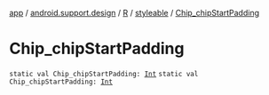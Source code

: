 [app](../../../index.md) / [android.support.design](../../index.md) / [R](../index.md) / [styleable](index.md) / [Chip_chipStartPadding](./-chip_chip-start-padding.md)

# Chip_chipStartPadding

`static val Chip_chipStartPadding: `[`Int`](https://kotlinlang.org/api/latest/jvm/stdlib/kotlin/-int/index.html)
`static val Chip_chipStartPadding: `[`Int`](https://kotlinlang.org/api/latest/jvm/stdlib/kotlin/-int/index.html)